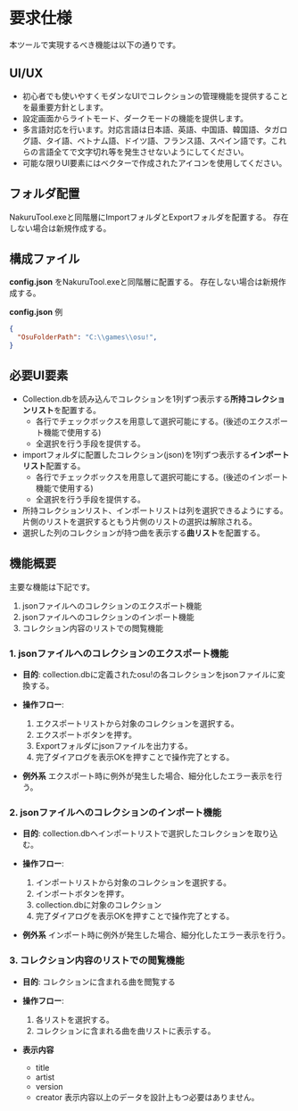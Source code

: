 #  要求仕様

本ツールで実現するべき機能は以下の通りです。

## UI/UX
  - 初心者でも使いやすくモダンなUIでコレクションの管理機能を提供することを最重要方針とします。
  - 設定画面からライトモード、ダークモードの機能を提供します。
  - 多言語対応を行います。対応言語は日本語、英語、中国語、韓国語、タガログ語、タイ語、ベトナム語、ドイツ語、フランス語、スペイン語です。これらの言語全てで文字切れ等を発生させないようにしてください。
  - 可能な限りUI要素にはベクターで作成されたアイコンを使用してください。

## フォルダ配置
NakuruTool.exeと同階層にImportフォルダとExportフォルダを配置する。
存在しない場合は新規作成する。

## 構成ファイル
**config.json** をNakuruTool.exeと同階層に配置する。
存在しない場合は新規作成する。

**config.json** 例
```json
{
  "OsuFolderPath": "C:\\games\\osu!",
}
```

## 必要UI要素
  - Collection.dbを読み込んでコレクションを1列ずつ表示する**所持コレクションリスト**を配置する。
    - 各行でチェックボックスを用意して選択可能にする。(後述のエクスポート機能で使用する)
    - 全選択を行う手段を提供する。
  - importフォルダに配置したコレクション(json)を1列ずつ表示する**インポートリスト**配置する。
    - 各行でチェックボックスを用意して選択可能にする。(後述のインポート機能で使用する)
    - 全選択を行う手段を提供する。
  - 所持コレクションリスト、インポートリストは列を選択できるようにする。片側のリストを選択するともう片側のリストの選択は解除される。
  - 選択した列のコレクションが持つ曲を表示する**曲リスト**を配置する。

## 機能概要
主要な機能は下記です。
1. jsonファイルへのコレクションのエクスポート機能
1. jsonファイルへのコレクションのインポート機能
1. コレクション内容のリストでの閲覧機能

### 1. jsonファイルへのコレクションのエクスポート機能
  - **目的**: collection.dbに定義されたosu!の各コレクションをjsonファイルに変換する。
  - **操作フロー**:
    1.  エクスポートリストから対象のコレクションを選択する。
    1.  エクスポートボタンを押す。
    1.  Exportフォルダにjsonファイルを出力する。
    1.  完了ダイアログを表示OKを押すことで操作完了とする。

  - **例外系**
    エクスポート時に例外が発生した場合、細分化したエラー表示を行う。

### 2. jsonファイルへのコレクションのインポート機能

  - **目的**: collection.dbへインポートリストで選択したコレクションを取り込む。

  - **操作フロー**:
    1.  インポートリストから対象のコレクションを選択する。
    1.  インポートボタンを押す。
    1.  collection.dbに対象のコレクション
    1.  完了ダイアログを表示OKを押すことで操作完了とする。

  - **例外系**
    インポート時に例外が発生した場合、細分化したエラー表示を行う。

### 3. コレクション内容のリストでの閲覧機能

  - **目的**: コレクションに含まれる曲を閲覧する

  - **操作フロー**:
    1.  各リストを選択する。
    1.  コレクションに含まれる曲を曲リストに表示する。

  - **表示内容**
    - title
    - artist
    - version
    - creator
    表示内容以上のデータを設計上もつ必要はありません。